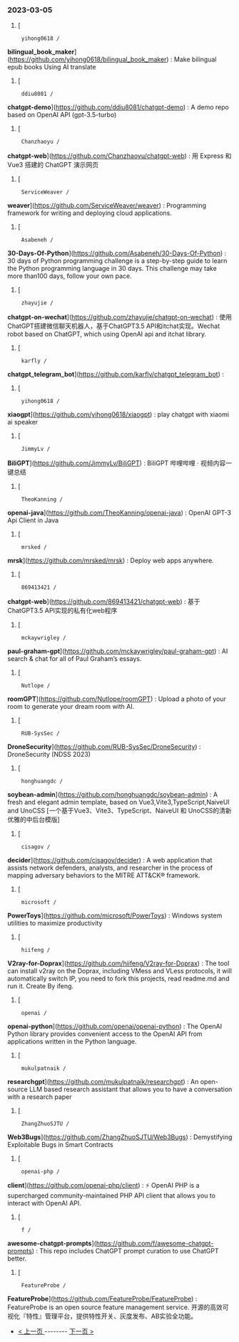 ### 2023-03-05 
1. [
    

        yihong0618 /
**bilingual_book_maker**](https://github.com/yihong0618/bilingual_book_maker) : Make bilingual epub books Using AI translate
1. [
    

        ddiu8081 /
**chatgpt-demo**](https://github.com/ddiu8081/chatgpt-demo) : A demo repo based on OpenAI API (gpt-3.5-turbo)
1. [
    

        Chanzhaoyu /
**chatgpt-web**](https://github.com/Chanzhaoyu/chatgpt-web) : 用 Express 和 Vue3 搭建的 ChatGPT 演示网页
1. [
    

        ServiceWeaver /
**weaver**](https://github.com/ServiceWeaver/weaver) : Programming framework for writing and deploying cloud applications.
1. [
    

        Asabeneh /
**30-Days-Of-Python**](https://github.com/Asabeneh/30-Days-Of-Python) : 30 days of Python programming challenge is a step-by-step guide to learn the Python programming language in 30 days. This challenge may take more than100 days, follow your own pace.
1. [
    

        zhayujie /
**chatgpt-on-wechat**](https://github.com/zhayujie/chatgpt-on-wechat) : 使用ChatGPT搭建微信聊天机器人，基于ChatGPT3.5 API和itchat实现。Wechat robot based on ChatGPT, which using OpenAI api and itchat library.
1. [
    

        karfly /
**chatgpt_telegram_bot**](https://github.com/karfly/chatgpt_telegram_bot) : 
1. [
    

        yihong0618 /
**xiaogpt**](https://github.com/yihong0618/xiaogpt) : play chatgpt with xiaomi ai speaker
1. [
    

        JimmyLv /
**BiliGPT**](https://github.com/JimmyLv/BiliGPT) : BiliGPT 哔哩哔哩 · 视频内容一键总结
1. [
    

        TheoKanning /
**openai-java**](https://github.com/TheoKanning/openai-java) : OpenAI GPT-3 Api Client in Java
1. [
    

        mrsked /
**mrsk**](https://github.com/mrsked/mrsk) : Deploy web apps anywhere.
1. [
    

        869413421 /
**chatgpt-web**](https://github.com/869413421/chatgpt-web) : 基于ChatGPT3.5 API实现的私有化web程序
1. [
    

        mckaywrigley /
**paul-graham-gpt**](https://github.com/mckaywrigley/paul-graham-gpt) : AI search & chat for all of Paul Graham’s essays.
1. [
    

        Nutlope /
**roomGPT**](https://github.com/Nutlope/roomGPT) : Upload a photo of your room to generate your dream room with AI.
1. [
    

        RUB-SysSec /
**DroneSecurity**](https://github.com/RUB-SysSec/DroneSecurity) : DroneSecurity (NDSS 2023)
1. [
    

        honghuangdc /
**soybean-admin**](https://github.com/honghuangdc/soybean-admin) : A fresh and elegant admin template, based on Vue3,Vite3,TypeScript,NaiveUI and UnoCSS [一个基于Vue3、Vite3、TypeScript、NaiveUI 和 UnoCSS的清新优雅的中后台模版]
1. [
    

        cisagov /
**decider**](https://github.com/cisagov/decider) : A web application that assists network defenders, analysts, and researcher in the process of mapping adversary behaviors to the MITRE ATT&CK® framework.
1. [
    

        microsoft /
**PowerToys**](https://github.com/microsoft/PowerToys) : Windows system utilities to maximize productivity
1. [
    

        hiifeng /
**V2ray-for-Doprax**](https://github.com/hiifeng/V2ray-for-Doprax) : The tool can install v2ray on the Doprax, including VMess and VLess protocols, it will automatically switch IP, you need to fork this projects, read readme.md and run it. Create By ifeng.
1. [
    

        openai /
**openai-python**](https://github.com/openai/openai-python) : The OpenAI Python library provides convenient access to the OpenAI API from applications written in the Python language.
1. [
    

        mukulpatnaik /
**researchgpt**](https://github.com/mukulpatnaik/researchgpt) : An open-source LLM based research assistant that allows you to have a conversation with a research paper
1. [
    

        ZhangZhuoSJTU /
**Web3Bugs**](https://github.com/ZhangZhuoSJTU/Web3Bugs) : Demystifying Exploitable Bugs in Smart Contracts
1. [
    

        openai-php /
**client**](https://github.com/openai-php/client) : ⚡️ OpenAI PHP is a supercharged community-maintained PHP API client that allows you to interact with OpenAI API.
1. [
    

        f /
**awesome-chatgpt-prompts**](https://github.com/f/awesome-chatgpt-prompts) : This repo includes ChatGPT prompt curation to use ChatGPT better.
1. [
    

        FeatureProbe /
**FeatureProbe**](https://github.com/FeatureProbe/FeatureProbe) : FeatureProbe is an open source feature management service. 开源的高效可视化『特性』管理平台，提供特性开关、灰度发布、AB实验全功能。 

- [ < 上一页 ](https://github.com/able8/github-trending-daily-record/blob/master/2023-03-04.md) -------- [ 下一页 > ](https://github.com/able8/github-trending-daily-record/blob/master/2023-03-06.md)